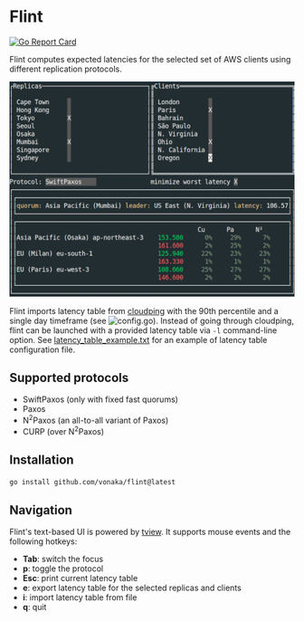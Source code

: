 # Flint
[![Go Report Card](https://goreportcard.com/badge/github.com/vonaka/flint)](https://goreportcard.com/report/github.com/vonaka/flint)

Flint computes expected latencies for the selected set of AWS clients using different replication protocols.

![Screenshot](flint.png)

Flint imports latency table from [cloudping](https://www.cloudping.co/grid/p_90/timeframe/1D)
with the 90th percentile and a single day timeframe (see ![config.go](config.go)).
Instead of going through cloudping, flint can be launched with a provided latency table via `-l`
command-line option. See [latency_table_example.txt][latency] for an example of latency table configuration file.

## Supported protocols

- SwiftPaxos (only with fixed fast quorums)
- Paxos
- N<sup>2</sup>Paxos (an all-to-all variant of Paxos)
- CURP (over N<sup>2</sup>Paxos)

## Installation

```bash
go install github.com/vonaka/flint@latest
```

## Navigation

Flint's text-based UI is powered by [tview](https://github.com/rivo/tview).
It supports mouse events and the following hotkeys:

- __Tab__: switch the focus
- __p__: toggle the protocol
- __Esc__: print current latency table
- __e__: export latency table for the selected replicas and clients
- __i__: import latency table from file
- __q__: quit

[latency]: latency_table_example.txt